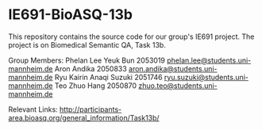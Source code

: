 # IE691-BioASQ-13b

This repository contains the source code for our group's IE691 project. The project is on Biomedical Semantic QA, Task 13b.

Group Members:
 Phelan Lee Yeuk Bun
 2053019
 phelan.lee@students.uni-mannheim.de
 Aron Andika
 2050833
 aron.andika@students.uni-mannheim.de
 Ryu Kairin Anaqi Suzuki
 2051746
 ryu.suzuki@students.uni-mannheim.de
 Teo Zhuo Hang
 2050870
 zhuo.teo@students.uni-mannheim.de

Relevant Links:
http://participants-area.bioasq.org/general_information/Task13b/
